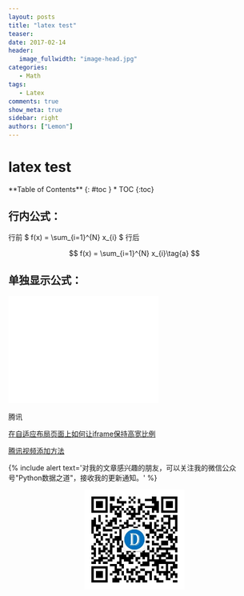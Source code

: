 ```yaml
---
layout: posts
title: "latex test"
teaser:
date: 2017-02-14
header:
   image_fullwidth: "image-head.jpg"
categories:
   - Math
tags:
   - Latex
comments: true
show_meta: true
sidebar: right
authors: ["Lemon"]
---
```


# latex test

<div class="panel radius" markdown="1">
**Table of Contents**
{: #toc }
*  TOC
{:toc}
</div>

## 行内公式：

行前 $ f(x) = \sum_{i=1}^{N} x_{i} $  行后

$$ f(x) = \sum_{i=1}^{N} x_{i}\tag{a} $$

## 单独显示公式：

<!-- <iframe src="/images/zhilian.html" width="700" height="1000"></iframe>

<iframe src="//player.bilibili.com/player.html?aid=2692020&page=1" scrolling="no" border="0" frameborder="no" framespacing="0" allowfullscreen="true" width="696" height="470"> </iframe> -->

<iframe src="//player.bilibili.com/player.html?aid=45277942&page=1" scrolling="no" border="0" frameborder="no" framespacing="0" allowfullscreen="true" width="300vm" height="214.28vm"> </iframe>

腾讯

<!-- <iframe class="video_iframe" style="z-index:1;" src="http://v.qq.com/iframe/player.html?vid=e0844amfs0i&width=656&height=470&auto=0" allowfullscreen="" frameborder="0" height="470" width="656"> -->

<!-- <iframe class="video_iframe" style="z-index:1;" src="http://v.qq.com/iframe/player.html?vid=e0844amfs0i&auto=0" allowfullscreen="" frameborder="0">
</iframe> -->

[在自适应布局页面上如何让iframe保持高宽比例](http://www.webhek.com/post/responsive-video-iframes-keeping-aspect-ratio-with-only-css.html)

[腾讯视频添加方法](https://blog.csdn.net/shilianweiyao/article/details/49024787)

<!-- <iframe src="//player.bilibili.com/player.html?aid=8705995&page=1" scrolling="no" border="0" frameborder="no" framespacing="0" allowfullscreen="true" width="696" height="470"> </iframe> -->

{% include alert text='对我的文章感兴趣的朋友，可以关注我的微信公众号"Python数据之道"，接收我的更新通知。' %}

<div align="center"><img src="/images/qrcode.jpg" width="200"/></div>
